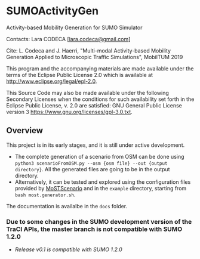 # SUMOActivityGen

Activity-based Mobility Generation for SUMO Simulator

Contacts: Lara CODECA [lara.codeca@gmail.com]

Cite: L. Codeca and J. Haerri, "Multi-modal Activity-based Mobility Generation Applied to Microscopic Traffic Simulations", MobilTUM 2019

This program and the accompanying materials are made available under the
terms of the Eclipse Public License 2.0 which is available at <http://www.eclipse.org/legal/epl-2.0>.

This Source Code may also be made available under the following Secondary Licenses when the conditions for such availability set forth in the Eclipse Public License, v. 2.0 are satisfied: GNU General Public License version 3 <https://www.gnu.org/licenses/gpl-3.0.txt>.

## Overview

This project is in its early stages, and it is still under active development.

* The complete generation of a scenario from OSM can be done using `python3 scenarioFromOSM.py --osm {osm file} --out {output directory}`. All the generated files are going to be in the output directory.
* Alternatively, it can be tested and explored using the configuration files provided by [MoSTScenario](https://github.com/lcodeca/MoSTScenario) and in the `example` directory, starting from `bash most.generator.sh`.

The documentation is availalbe in the `docs` folder.

### Due to some changes in the SUMO development version of the TraCI APIs, the master branch is not compatible with SUMO 1.2.0

* _Release v0.1 is compatible with SUMO 1.2.0_
